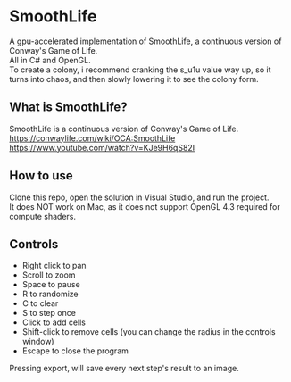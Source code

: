﻿# SmoothLife
A gpu-accelerated implementation of SmoothLife, a continuous version of Conway's Game of Life.  
All in C# and OpenGL.  
To create a colony, i recommend cranking the s_u1u value way up, so it turns into chaos, and then slowly lowering it to see the colony form.
## What is SmoothLife?
SmoothLife is a continuous version of Conway's Game of Life.
https://conwaylife.com/wiki/OCA:SmoothLife  
https://www.youtube.com/watch?v=KJe9H6qS82I

## How to use
Clone this repo, open the solution in Visual Studio, and run the project.  
It does NOT work on Mac, as it does not support OpenGL 4.3 required for compute shaders.  

## Controls
- Right click to pan
- Scroll to zoom
- Space to pause
- R to randomize
- C to clear
- S to step once
- Click to add cells
- Shift-click to remove cells (you can change the radius in the controls window)
- Escape to close the program  

Pressing export, will save every next step's result to an image.
